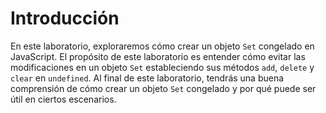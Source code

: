 # Introducción

En este laboratorio, exploraremos cómo crear un objeto `Set` congelado en JavaScript. El propósito de este laboratorio es entender cómo evitar las modificaciones en un objeto `Set` estableciendo sus métodos `add`, `delete` y `clear` en `undefined`. Al final de este laboratorio, tendrás una buena comprensión de cómo crear un objeto `Set` congelado y por qué puede ser útil en ciertos escenarios.
